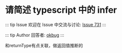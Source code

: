 # 请简述 typescript 中的 infer



::: tip Issue 
 欢迎在 Issue 中交流与讨论: [Issue 731](https://github.com/shfshanyue/Daily-Question/issues/731) 
:::

::: tip Author 
回答者: [okbug](https://github.com/okbug) 
:::

和returnType有点关联，做返回值推断的
